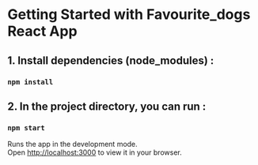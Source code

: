 # Getting Started with Favourite_dogs React App

## 1. Install dependencies (node_modules) :
### `npm install`

## 2. In the project directory, you can run :

### `npm start`

Runs the app in the development mode.\
Open [http://localhost:3000](http://localhost:3000) to view it in your browser.
